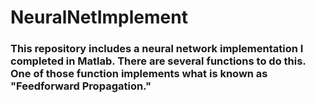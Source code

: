 # NeuralNetImplement

### This repository includes a neural network implementation I completed in Matlab.  There are several functions to do this. One of those function implements what is known as "Feedforward Propagation."
